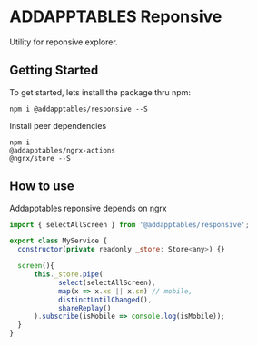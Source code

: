 # ADDAPPTABLES Reponsive
Utility for reponsive explorer.

## Getting Started
To get started, lets install the package thru npm:

```
npm i @addapptables/responsive --S
```

Install peer dependencies

```
npm i
@addapptables/ngrx-actions
@ngrx/store --S
```

## How to use
Addapptables reponsive depends on ngrx

```javascript
import { selectAllScreen } from '@addapptables/responsive';

export class MyService {
  constructor(private readonly _store: Store<any>) {}

  screen(){
      this._store.pipe(
            select(selectAllScreen),
            map(x => x.xs || x.sm) // mobile,
            distinctUntilChanged(),
            shareReplay()
      ).subscribe(isMobile => console.log(isMobile));
  }
}
```
